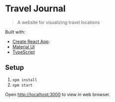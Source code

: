 # Travel Journal

> A website for visualizing travel locations

Built with:

- [Create React App](https://github.com/facebook/create-react-app).
- [Material UI](https://mui.com)
- [TypeScript](https://www.typescriptlang.org/)

## Setup

1. `npm install`
1. `npm start`

Open [http://localhost:3000](http://localhost:3000) to view in web browser.
